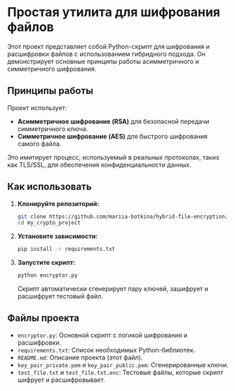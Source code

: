 # Простая утилита для шифрования файлов

Этот проект представляет собой Python-скрипт для шифрования и расшифровки файлов с использованием гибридного подхода. Он демонстрирует основные принципы работы асимметричного и симметричного шифрования.

## Принципы работы

Проект использует:
- **Асимметричное шифрование (RSA)** для безопасной передачи симметричного ключа.
- **Симметричное шифрование (AES)** для быстрого шифрования самого файла.

Это имитирует процесс, используемый в реальных протоколах, таких как TLS/SSL, для обеспечения конфиденциальности данных.

## Как использовать

1.  **Клонируйте репозиторий:**
    ```bash
    git clone https://github.com/mariia-botkina/hybrid-file-encryption.git
    cd my_crypto_project
    ```
2.  **Установите зависимости:**
    ```bash
    pip install -r requirements.txt
    ```
3.  **Запустите скрипт:**
    ```bash
    python encryptor.py
    ```
    Скрипт автоматически сгенерирует пару ключей, зашифрует и расшифрует тестовый файл.

## Файлы проекта

- `encryptor.py`: Основной скрипт с логикой шифрования и расшифровки.
- `requirements.txt`: Список необходимых Python-библиотек.
- `README.md`: Описание проекта (этот файл).
- `key_pair_private.pem` и `key_pair_public.pem`: Сгенерированные ключи.
- `test_file.txt` и `test_file.txt.enc`: Тестовые файлы, которые скрипт шифрует и расшифровывает.
